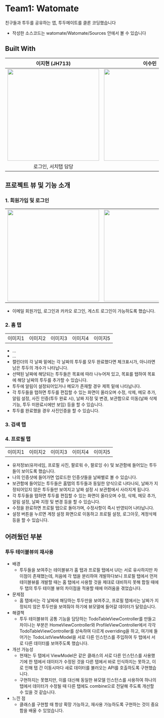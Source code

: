 # Team1: Watomate

친구들과 투두를 공유하는 앱, 투두메이트를 클론 코딩했습니다

- 작성한 소스코드는 watomate/Watomate/Sources 안에서 볼 수 있습니다


## Built With

| 이지현 (JH713) | 이수민 | 권현구 (h9kwon) |
| :----------------------------------------: | :---------------------------------: | :---------------------------------: |
| <img src="https://github.com/wafflestudio21-5/team1-iOS/assets/86519350/b4ab62ab-37e8-465a-b51b-3d5c758ade14" width="300px"> | <img src="" width="300px"> | <img src="" width="300px"> |
| 로그인, 서치탭 담당 | | 프로필 탭, 투두리스트 담당 |

## 프로젝트 뷰 및 기능 소개 

### 1. 회원가입 및 로그인

| | | |
|---|---|---|
| <img src="https://github.com/wafflestudio21-5/team1-iOS/assets/86519350/306f1a63-f533-44fb-9853-c90e1f32e1bf" width="300px"> | <img src="https://github.com/wafflestudio21-5/team1-iOS/assets/86519350/f39f8e0c-096b-4a45-a037-92da1ff2f4b0" width="300px"> | <img src="https://github.com/wafflestudio21-5/team1-iOS/assets/86519350/5ee02076-91df-4f1e-885e-49a7cb9ed090" width="300px"> |

- 이메일 회원가입, 로그인과 카카오 로그인, 게스트 로그인이 가능하도록 했습니다.

### 2. 홈 탭

| | | | | |
|---|---|---|---|---|
| 이미지1 | 이미지2 | 이미지3 | 이미지4 | 이미지5 |

- ...
- ...
- 캘린더의 각 날짜 밑에는 각 날짜의 투두를 모두 완료했다면 체크표시가, 아니라면 남은 투두의 개수가 나타납니다.
- 선택된 날짜에 해당되는 투두들은 목표에 따라 나누어져 있고, 목표를 탭하여 목표에 해당 날짜의 투두를 추가할 수 있습니다.
- 투두에 알림이 설정되어있거나 메모가 존재할 경우 제목 밑에 나타납니다.
- 각 투두들을 탭하면 투두를 편집할 수 있는 화면이 올라오며 수정, 삭제, 메모 추가, 알림 설정, 사진 인증(투두 완료 시), 날짜 지정 및 변경, 보관함으로 이동(날짜 삭제 기능, 투두 미완료시에만 보임) 등을 할 수 있습니다.
- 투두를 완료했을 경우 사진인증을 할 수 있습니다.

### 3. 검색 탭


### 4. 프로필 탭

| | | | | |
|---|---|---|---|---|
| 이미지1 | 이미지2 | 이미지3 | 이미지4 | 이미지5 |

- 유저정보(유저네임, 프로필 사진, 팔로워 수, 팔로잉 수) 및 보관함에 들어있는 투두들이 보이도록 했습니다.
- 나의 인증샷에 들어가면 업로드한 인증샷들을 날짜별로 볼 수 있습니다.
- 보관함에 들어있는 투두들은 홈탭의 투두들과 동일한 양식으로 나타나되, 날짜가 지정되어있지 않은 투두들만 보여지고 날짜 설정 시 보관함에서 사라지게 됩니다.
- 각 투두들을 탭하면 투두를 편집할 수 있는 화면이 올라오며 수정, 삭제, 메모 추가, 알림 설정, 날짜 지정 및 변경 등을 할 수 있습니다.
- 수정을 완료하면 프로필 탭으로 돌아가며, 수정사항이 즉시 반영되어 나타납니다.
- 설정 버튼을 누르면 계정 설정 화면으로 이동하고 프로필 설정, 로그아웃, 계정삭제 등을 할 수 있습니다.



## 어려웠던 부분

### 투두 테이블뷰의 재사용
- 배경
  - 투두들을 보여주는 테이블뷰가 홈 탭과 프로필 탭에서 UI는 서로 유사하지만 차이점이 존재했는데, 처음에 각 탭을 분리하여 개발하다보니 프로필 탭에서 먼저 테이블뷰를 개발할 때는 홈 탭에서 사용할 것을 제대로 대비하지 못해 합칠 때에 두 탭의 투두 테이블 뷰의 차이점을 적용할 때에 어려움을 겪었습니다.
- 문제점
  - 홈 탭에서는 각 날짜에 해당하는 투두만을 보여주고, 프로필 탭에서는 날짜가 지정되지 않은 투두만을 보여줘야 하기에 뷰모델에 들어갈 데이터가 달랐습니다.
- 해결책
  - 투두 테이블뷰의 공통 기능을 담당하는 TodoTableViewController를 만들고 차이나는 부분은 HomeViewController와 ProfileViewController에서 각각 TodoTableViewController를 상속하여 다르게 overriding을 하고, 여기에 들어가는 TodoListViewModel을 서로 다른 인스턴스를 주입하여 두 탭에서 서로 다른 데이터를 보여주도록 했습니다.
- 개선 가능성
  - 현재는 두 탭에서 ViewModel은 같은 클래스의 서로 다른 인스턴스를 사용했기에 한 탭에서 데이터가 수정된 것을 다른 탭에서 바로 인식하지는 못하고, 이로 인해 탭 간 이동시마다 새로 데이터를 불러오는 API를 호출하도록 구현했습니다.
  - 구현하지는 못했지만, 이를 대신해 동일한 뷰모델 인스턴스를 사용하여 하나의 탭에서 데이터가 수정될 때 다른 탭에도 combine으로 전달해 주도록 개선할 수 있을 것 같습니다.
- 느낀 점
  - 클래스를 구현할 때 항상 확장 가능하고, 재사용 가능하도록 구현하는 것이 중요함을 배울 수 있었습니다.
